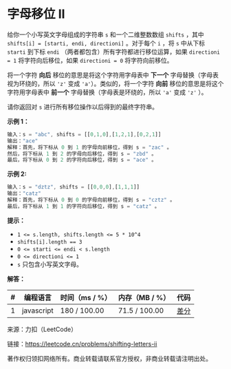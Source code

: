 # 字母移位 II

给你一个小写英文字母组成的字符串 `s` 和一个二维整数数组 `shifts` ，其中 `shifts[i] = [starti, endi, directioni]` 。对于每个 `i` ，将 `s` 中从下标 `starti` 到下标 `endi` （两者都包含）所有字符都进行移位运算，如果 `directioni = 1` 将字符向后移位，如果 `directioni = 0` 将字符向前移位。

将一个字符 **向后** 移位的意思是将这个字符用字母表中 **下一个** 字母替换（字母表视为环绕的，所以 `'z'` 变成 `'a'`）。类似的，将一个字符 **向前** 移位的意思是将这个字符用字母表中 **前一个** 字母替换（字母表是环绕的，所以 `'a'` 变成 `'z'` ）。

请你返回对 `s` 进行所有移位操作以后得到的最终字符串。

**示例 1：**

``` javascript
输入：s = "abc", shifts = [[0,1,0],[1,2,1],[0,2,1]]
输出："ace"
解释：首先，将下标从 0 到 1 的字母向前移位，得到 s = "zac" 。
然后，将下标从 1 到 2 的字母向后移位，得到 s = "zbd" 。
最后，将下标从 0 到 2 的字符向后移位，得到 s = "ace" 。
```

**示例 2:**

``` javascript
输入：s = "dztz", shifts = [[0,0,0],[1,1,1]]
输出："catz"
解释：首先，将下标从 0 到 0 的字母向前移位，得到 s = "cztz" 。
最后，将下标从 1 到 1 的字符向后移位，得到 s = "catz" 。
```

**提示：**

- `1 <= s.length, shifts.length <= 5 * 10^4`
- `shifts[i].length == 3`
- `0 <= starti <= endi < s.length`
- `0 <= directioni <= 1`
- `s` 只包含小写英文字母。

**解答：**

**#**|**编程语言**|**时间（ms / %）**|**内存（MB / %）**|**代码**
--|--|--|--|--
1|javascript|180 / 100.00|71.5 / 100.00|[差分](./javascript/ac_v1.js)

来源：力扣（LeetCode）

链接：https://leetcode.cn/problems/shifting-letters-ii

著作权归领扣网络所有。商业转载请联系官方授权，非商业转载请注明出处。

